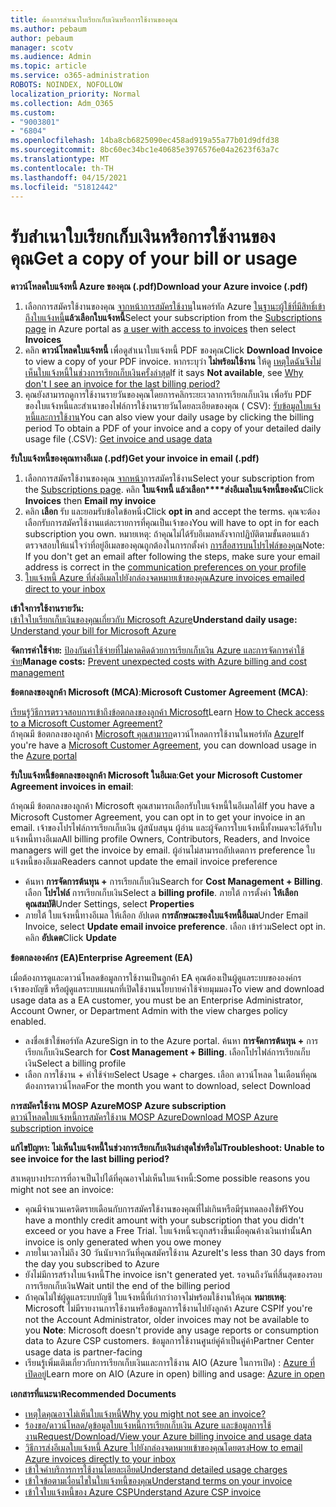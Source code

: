 ```yaml
---
title: ต้องการสําเนาใบเรียกเก็บเงินหรือการใช้งานของคุณ
ms.author: pebaum
author: pebaum
manager: scotv
ms.audience: Admin
ms.topic: article
ms.service: o365-administration
ROBOTS: NOINDEX, NOFOLLOW
localization_priority: Normal
ms.collection: Adm_O365
ms.custom:
- "9003801"
- "6804"
ms.openlocfilehash: 14ba8cb6825090ec458ad919a55a77b01d9dfd38
ms.sourcegitcommit: 8bc60ec34bc1e40685e3976576e04a2623f63a7c
ms.translationtype: MT
ms.contentlocale: th-TH
ms.lasthandoff: 04/15/2021
ms.locfileid: "51812442"
---
```

# <a name="get-a-copy-of-your-bill-or-usage"></a><span data-ttu-id="49270-102">รับสําเนาใบเรียกเก็บเงินหรือการใช้งานของคุณ</span><span class="sxs-lookup"><span data-stu-id="49270-102">Get a copy of your bill or usage</span></span>

<span data-ttu-id="49270-103">**ดาวน์โหลดใบแจ้งหนี้ Azure ของคุณ (.pdf)**</span><span class="sxs-lookup"><span data-stu-id="49270-103">**Download your Azure invoice (.pdf)**</span></span>

1. <span data-ttu-id="49270-104">เลือกการสมัครใช้งานของคุณ [จากหน้าการสมัครใช้งาน](https://portal.azure.com/#blade/Microsoft_Azure_Billing/SubscriptionsBlade)ในพอร์ทัล Azure [ในฐานะผู้ใช้ที่มีสิทธิ์เข้าถึงใบแจ้งหนี้](https://docs.microsoft.com/azure/cost-management-billing/manage/manage-billing-access?WT.mc_id=Portal-Microsoft_Azure_Support)**แล้วเลือกใบแจ้งหนี้**</span><span class="sxs-lookup"><span data-stu-id="49270-104">Select your subscription from the [Subscriptions page](https://portal.azure.com/#blade/Microsoft_Azure_Billing/SubscriptionsBlade) in Azure portal as [a user with access to invoices](https://docs.microsoft.com/azure/cost-management-billing/manage/manage-billing-access?WT.mc_id=Portal-Microsoft_Azure_Support) then select **Invoices**</span></span>
2. <span data-ttu-id="49270-105">คลิก **ดาวน์โหลดใบแจ้งหนี้** เพื่อดูสําเนาใบแจ้งหนี้ PDF ของคุณ</span><span class="sxs-lookup"><span data-stu-id="49270-105">Click **Download Invoice** to view a copy of your PDF invoice.</span></span> <span data-ttu-id="49270-106">หากระบุว่า **ไม่พร้อมใช้งาน** ให้ดู [เหตุใดฉันจึงไม่เห็นใบแจ้งหนี้ในช่วงการเรียกเก็บเงินครั้งล่าสุด](https://docs.microsoft.com/azure/cost-management-billing/manage/download-azure-invoice-daily-usage-date?WT.mc_id=Portal-Microsoft_Azure_Support#noinvoice)</span><span class="sxs-lookup"><span data-stu-id="49270-106">If it says **Not available**, see [Why don't I see an invoice for the last billing period?](https://docs.microsoft.com/azure/cost-management-billing/manage/download-azure-invoice-daily-usage-date?WT.mc_id=Portal-Microsoft_Azure_Support#noinvoice)</span></span>
3. <span data-ttu-id="49270-107">คุณยังสามารถดูการใช้งานรายวันของคุณโดยการคลิกระยะเวลาการเรียกเก็บเงิน เพื่อรับ PDF ของใบแจ้งหนี้และสําเนาของไฟล์การใช้งานรายวันโดยละเอียดของคุณ ( CSV): [รับข้อมูลใบแจ้งหนี้และการใช้งาน](https://docs.microsoft.com/azure/cost-management-billing/manage/download-azure-invoice-daily-usage-date?WT.mc_id=Portal-Microsoft_Azure_Support)</span><span class="sxs-lookup"><span data-stu-id="49270-107">You can also view your daily usage by clicking the billing period To obtain a PDF of your invoice and a copy of your detailed daily usage file (.CSV): [Get invoice and usage data](https://docs.microsoft.com/azure/cost-management-billing/manage/download-azure-invoice-daily-usage-date?WT.mc_id=Portal-Microsoft_Azure_Support)</span></span>

<span data-ttu-id="49270-108">**รับใบแจ้งหนี้ของคุณทางอีเมล (.pdf)**</span><span class="sxs-lookup"><span data-stu-id="49270-108">**Get your invoice in email (.pdf)**</span></span>

1. <span data-ttu-id="49270-109">เลือกการสมัครใช้งานของคุณ [จากหน้า](https://ms.portal.azure.com/#blade/Microsoft_Azure_Billing/SubscriptionsBlade)การสมัครใช้งาน</span><span class="sxs-lookup"><span data-stu-id="49270-109">Select your subscription from the [Subscriptions page](https://ms.portal.azure.com/#blade/Microsoft_Azure_Billing/SubscriptionsBlade).</span></span> <span data-ttu-id="49270-110">คลิก **ใบแจ้งหนี้ แล้วเลือก\*\*\*\*ส่งอีเมลใบแจ้งหนี้ของฉัน**</span><span class="sxs-lookup"><span data-stu-id="49270-110">Click **Invoices** then **Email my invoice**</span></span>
2. <span data-ttu-id="49270-111">คลิก **เลือก** รับ และยอมรับข้อใดข้อหนึ่ง</span><span class="sxs-lookup"><span data-stu-id="49270-111">Click **opt in** and accept the terms.</span></span> <span data-ttu-id="49270-112">คุณจะต้องเลือกรับการสมัครใช้งานแต่ละรายการที่คุณเป็นเจ้าของ</span><span class="sxs-lookup"><span data-stu-id="49270-112">You will have to opt in for each subscription you own.</span></span> <span data-ttu-id="49270-113">หมายเหตุ: ถ้าคุณไม่ได้รับอีเมลหลังจากปฏิบัติตามขั้นตอนแล้ว ตรวจสอบให้แน่ใจว่าที่อยู่อีเมลของคุณถูกต้องในการกตั้งค่า [การสื่อสารบนโปรไฟล์ของคุณ](https://account.windowsazure.com/profile)</span><span class="sxs-lookup"><span data-stu-id="49270-113">Note: If you don't get an email after following the steps, make sure your email address is correct in the [communication preferences on your profile](https://account.windowsazure.com/profile)</span></span>
3. [<span data-ttu-id="49270-114">ใบแจ้งหนี้ Azure ที่ส่งอีเมลไปยังกล่องจดหมายเข้าของคุณ</span><span class="sxs-lookup"><span data-stu-id="49270-114">Azure invoices emailed direct to your inbox</span></span>](https://azure.microsoft.com/blog/azure-email-invoices/)

<span data-ttu-id="49270-115">**เข้าใจการใช้งานรายวัน:**  
 [เข้าใจใบเรียกเก็บเงินของคุณเกี่ยวกับ Microsoft Azure](https://docs.microsoft.com/azure/cost-management-billing/understand/review-individual-bill?WT.mc_id=Portal-Microsoft_Azure_Support)</span><span class="sxs-lookup"><span data-stu-id="49270-115">**Understand daily usage:** 
[Understand your bill for Microsoft Azure](https://docs.microsoft.com/azure/cost-management-billing/understand/review-individual-bill?WT.mc_id=Portal-Microsoft_Azure_Support)</span></span>  

<span data-ttu-id="49270-116">**จัดการค่าใช้จ่าย:** [ป้องกันค่าใช้จ่ายที่ไม่คาดคิดด้วยการเรียกเก็บเงิน Azure และการจัดการค่าใช้จ่าย](https://docs.microsoft.com/azure/cost-management-billing/manage/getting-started?WT.mc_id=Portal-Microsoft_Azure_Support)</span><span class="sxs-lookup"><span data-stu-id="49270-116">**Manage costs:** [Prevent unexpected costs with Azure billing and cost management](https://docs.microsoft.com/azure/cost-management-billing/manage/getting-started?WT.mc_id=Portal-Microsoft_Azure_Support)</span></span>  

<span data-ttu-id="49270-117">**ข้อตกลงของลูกค้า Microsoft (MCA)**:</span><span class="sxs-lookup"><span data-stu-id="49270-117">**Microsoft Customer Agreement (MCA)**:</span></span>

<span data-ttu-id="49270-118">[เรียนรู้วิธีการตรวจสอบการเข้าถึงข้อตกลงของลูกค้า Microsoft](https://docs.microsoft.com/azure/cost-management-billing/manage/download-azure-invoice-daily-usage-date?WT.mc_id=Portal-Microsoft_Azure_Support#check-access-to-a-microsoft-customer-agreement)</span><span class="sxs-lookup"><span data-stu-id="49270-118">Learn  [How to Check access to a Microsoft Customer Agreement?](https://docs.microsoft.com/azure/cost-management-billing/manage/download-azure-invoice-daily-usage-date?WT.mc_id=Portal-Microsoft_Azure_Support#check-access-to-a-microsoft-customer-agreement)</span></span>  
<span data-ttu-id="49270-119">ถ้าคุณมี ข้อตกลงของลูกค้า [Microsoft คุณสามารถ](https://docs.microsoft.com/azure/cost-management-billing/manage/download-azure-invoice-daily-usage-date?WT.mc_id=Portal-Microsoft_Azure_Support#check-access-to-a-microsoft-customer-agreement)ดาวน์โหลดการใช้งานในพอร์ทัล [Azure](https://portal.azure.com/)</span><span class="sxs-lookup"><span data-stu-id="49270-119">If you're have a [Microsoft Customer Agreement](https://docs.microsoft.com/azure/cost-management-billing/manage/download-azure-invoice-daily-usage-date?WT.mc_id=Portal-Microsoft_Azure_Support#check-access-to-a-microsoft-customer-agreement), you can download usage in the [Azure portal](https://portal.azure.com/)</span></span>

<span data-ttu-id="49270-120">**รับใบแจ้งหนี้ข้อตกลงของลูกค้า Microsoft ในอีเมล**:</span><span class="sxs-lookup"><span data-stu-id="49270-120">**Get your Microsoft Customer Agreement invoices in email**:</span></span>

<span data-ttu-id="49270-121">ถ้าคุณมี ข้อตกลงของลูกค้า Microsoft คุณสามารถเลือกรับใบแจ้งหนี้ในอีเมลได้</span><span class="sxs-lookup"><span data-stu-id="49270-121">If you have a Microsoft Customer Agreement, you can opt in to get your invoice in an email.</span></span> <span data-ttu-id="49270-122">เจ้าของโปรไฟล์การเรียกเก็บเงิน ผู้สนับสนุน ผู้อ่าน และผู้จัดการใบแจ้งหนี้ทั้งหมดจะได้รับใบแจ้งหนี้ทางอีเมล</span><span class="sxs-lookup"><span data-stu-id="49270-122">All billing profile Owners, Contributors, Readers, and Invoice managers will get the invoice by email.</span></span> <span data-ttu-id="49270-123">ผู้อ่านไม่สามารถอัปเดตการ preference ใบแจ้งหนี้ของอีเมล</span><span class="sxs-lookup"><span data-stu-id="49270-123">Readers cannot update the email invoice preference</span></span>

- <span data-ttu-id="49270-124">ค้นหา **การจัดการต้นทุน +** การเรียกเก็บเงิน</span><span class="sxs-lookup"><span data-stu-id="49270-124">Search for **Cost Management + Billing**.</span></span> <span data-ttu-id="49270-125">เลือก **โปรไฟล์** การเรียกเก็บเงิน</span><span class="sxs-lookup"><span data-stu-id="49270-125">Select a **billing profile**.</span></span> <span data-ttu-id="49270-126">ภายใต้ การตั้งค่า **ให้เลือก คุณสมบัติ**</span><span class="sxs-lookup"><span data-stu-id="49270-126">Under Settings, select **Properties**</span></span>
- <span data-ttu-id="49270-127">ภายใต้ ใบแจ้งหนี้ทางอีเมล ให้เลือก อัปเดต **การลักษณะของใบแจ้งหนี้อีเมล**</span><span class="sxs-lookup"><span data-stu-id="49270-127">Under Email Invoice, select **Update email invoice preference**.</span></span> <span data-ttu-id="49270-128">เลือก เข้าร่วม</span><span class="sxs-lookup"><span data-stu-id="49270-128">Select opt in.</span></span> <span data-ttu-id="49270-129">คลิก **อัปเดต**</span><span class="sxs-lookup"><span data-stu-id="49270-129">Click **Update**</span></span>

<span data-ttu-id="49270-130">**ข้อตกลงองค์กร (EA)**</span><span class="sxs-lookup"><span data-stu-id="49270-130">**Enterprise Agreement (EA)**</span></span>

<span data-ttu-id="49270-131">เมื่อต้องการดูและดาวน์โหลดข้อมูลการใช้งานเป็นลูกค้า EA คุณต้องเป็นผู้ดูแลระบบขององค์กร เจ้าของบัญชี หรือผู้ดูแลระบบแผนกที่เปิดใช้งานนโยบายค่าใช้จ่ายมุมมอง</span><span class="sxs-lookup"><span data-stu-id="49270-131">To view and download usage data as a EA customer, you must be an Enterprise Administrator, Account Owner, or Department Admin with the view charges policy enabled.</span></span>

- <span data-ttu-id="49270-132">ลงชื่อเข้าใช้พอร์ทัล Azure</span><span class="sxs-lookup"><span data-stu-id="49270-132">Sign in to the Azure portal.</span></span> <span data-ttu-id="49270-133">ค้นหา **การจัดการต้นทุน +** การเรียกเก็บเงิน</span><span class="sxs-lookup"><span data-stu-id="49270-133">Search for **Cost Management + Billing**.</span></span> <span data-ttu-id="49270-134">เลือกโปรไฟล์การเรียกเก็บเงิน</span><span class="sxs-lookup"><span data-stu-id="49270-134">Select a billing profile</span></span>
- <span data-ttu-id="49270-135">เลือก การใช้งาน + ค่าใช้จ่าย</span><span class="sxs-lookup"><span data-stu-id="49270-135">Select Usage + charges.</span></span> <span data-ttu-id="49270-136">เลือก ดาวน์โหลด ในเดือนที่คุณต้องการดาวน์โหลด</span><span class="sxs-lookup"><span data-stu-id="49270-136">For the month you want to download, select Download</span></span>

<span data-ttu-id="49270-137">**การสมัครใช้งาน MOSP Azure**</span><span class="sxs-lookup"><span data-stu-id="49270-137">**MOSP Azure subscription**</span></span>  
[<span data-ttu-id="49270-138">ดาวน์โหลดใบแจ้งหนี้การสมัครใช้งาน MOSP Azure</span><span class="sxs-lookup"><span data-stu-id="49270-138">Download MOSP Azure subscription invoice</span></span>](https://docs.microsoft.com/azure/cost-management-billing/understand/download-azure-invoice?WT.mc_id=Portal-Microsoft_Azure_Support#download-your-mosp-azure-subscription-invoice)

<span data-ttu-id="49270-139">**แก้ไขปัญหา: ไม่เห็นใบแจ้งหนี้ในช่วงการเรียกเก็บเงินล่าสุดใช่หรือไม่**</span><span class="sxs-lookup"><span data-stu-id="49270-139">**Troubleshoot: Unable to see invoice for the last billing period?**</span></span>

<span data-ttu-id="49270-140">สาเหตุบางประการที่อาจเป็นไปได้ที่คุณอาจไม่เห็นใบแจ้งหนี้:</span><span class="sxs-lookup"><span data-stu-id="49270-140">Some possible reasons you might not see an invoice:</span></span>

- <span data-ttu-id="49270-141">คุณมีจํานวนเครดิตรายเดือนกับการสมัครใช้งานของคุณที่ไม่เกินหรือมีรุ่นทดลองใช้ฟรี</span><span class="sxs-lookup"><span data-stu-id="49270-141">You have a monthly credit amount with your subscription that you didn't exceed or you have a Free Trial.</span></span> <span data-ttu-id="49270-142">ใบแจ้งหนี้จะถูกสร้างขึ้นเมื่อคุณค้างเงินเท่านั้น</span><span class="sxs-lookup"><span data-stu-id="49270-142">An invoice is only generated when you owe money</span></span>
- <span data-ttu-id="49270-143">ภายในเวลาไม่ถึง 30 วันนับจากวันที่คุณสมัครใช้งาน Azure</span><span class="sxs-lookup"><span data-stu-id="49270-143">It's less than 30 days from the day you subscribed to Azure</span></span>
- <span data-ttu-id="49270-144">ยังไม่มีการสร้างใบแจ้งหนี้</span><span class="sxs-lookup"><span data-stu-id="49270-144">The invoice isn't generated yet.</span></span> <span data-ttu-id="49270-145">รอจนถึงวันที่สิ้นสุดของรอบการเรียกเก็บเงิน</span><span class="sxs-lookup"><span data-stu-id="49270-145">Wait until the end of the billing period</span></span>
- <span data-ttu-id="49270-146">ถ้าคุณไม่ใช่ผู้ดูแลระบบบัญชี ใบแจ้งหนี้ที่เก่ากว่าอาจไม่พร้อมใช้งานให้คุณ **หมายเหตุ**: Microsoft ไม่มีรายงานการใช้งานหรือข้อมูลการใช้งานไปยังลูกค้า Azure CSP</span><span class="sxs-lookup"><span data-stu-id="49270-146">If you're not the Account Administrator, older invoices may not be available to you **Note**: Microsoft doesn't provide any usage reports or consumption data to Azure CSP customers.</span></span> <span data-ttu-id="49270-147">ข้อมูลการใช้งานศูนย์คู่ค้าเป็นคู่ค้า</span><span class="sxs-lookup"><span data-stu-id="49270-147">Partner Center usage data is partner-facing</span></span>
- <span data-ttu-id="49270-148">เรียนรู้เพิ่มเติมเกี่ยวกับการเรียกเก็บเงินและการใช้งาน AIO (Azure ในการเปิด) : [Azure ที่เปิดอยู่](https://azure.microsoft.com/offers/ms-azr-0111p/)</span><span class="sxs-lookup"><span data-stu-id="49270-148">Learn more on AIO (Azure in open) billing and usage: [Azure in open](https://azure.microsoft.com/offers/ms-azr-0111p/)</span></span>

<span data-ttu-id="49270-149">**เอกสารที่แนะนา**</span><span class="sxs-lookup"><span data-stu-id="49270-149">**Recommended Documents**</span></span>

- [<span data-ttu-id="49270-150">เหตุใดคุณอาจไม่เห็นใบแจ้งหนี้</span><span class="sxs-lookup"><span data-stu-id="49270-150">Why you might not see an invoice?</span></span>](https://docs.microsoft.com/azure/cost-management-billing/understand/download-azure-invoice?WT.mc_id=Portal-Microsoft_Azure_Support#noinvoice)
- [<span data-ttu-id="49270-151">ร้องขอ/ดาวน์โหลด/ดูข้อมูลใบแจ้งหนี้การเรียกเก็บเงิน Azure และข้อมูลการใช้งาน</span><span class="sxs-lookup"><span data-stu-id="49270-151">Request/Download/View your Azure billing invoice and usage data</span></span>](https://docs.microsoft.com/azure/cost-management-billing/manage/download-azure-invoice-daily-usage-date?WT.mc_id=Portal-Microsoft_Azure_Support)
- [<span data-ttu-id="49270-152">วิธีการส่งอีเมลใบแจ้งหนี้ Azure ไปยังกล่องจดหมายเข้าของคุณโดยตรง</span><span class="sxs-lookup"><span data-stu-id="49270-152">How to email Azure invoices directly to your inbox</span></span>](https://docs.microsoft.com/azure/cost-management-billing/manage/download-azure-invoice-daily-usage-date?WT.mc_id=Portal-Microsoft_Azure_Support)
- [<span data-ttu-id="49270-153">เข้าใจค่าบริการการใช้งานโดยละเอียด</span><span class="sxs-lookup"><span data-stu-id="49270-153">Understand detailed usage charges</span></span>](https://docs.microsoft.com/azure/cost-management-billing/understand/review-individual-bill?WT.mc_id=Portal-Microsoft_Azure_Support#csv)
- [<span data-ttu-id="49270-154">เข้าใจข้อตามเงื่อนไขในใบแจ้งหนี้ของคุณ</span><span class="sxs-lookup"><span data-stu-id="49270-154">Understand terms on your invoice</span></span>](https://docs.microsoft.com/azure/cost-management-billing/understand/understand-invoice?WT.mc_id=Portal-Microsoft_Azure_Support)
- [<span data-ttu-id="49270-155">เข้าใจใบแจ้งหนี้ของ Azure CSP</span><span class="sxs-lookup"><span data-stu-id="49270-155">Understand Azure CSP invoice</span></span>](https://docs.microsoft.com/partner-center/azure-plan-lp?WT.mc_id=Portal-Microsoft_Azure_Support)
